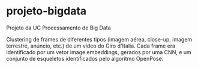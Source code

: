 # projeto-bigdata
Projeto da UC Processamento de Big Data

Clustering de frames de diferentes tipos (imagem aérea, close-up, imagem terrestre, anúncio, etc.) de um vídeo do Giro d'Italia. Cada frame era identificado por um vetor image embeddings, gerados por uma CNN, e um conjunto de esqueletos identificados pelo algoritmo OpenPose.

